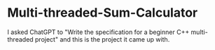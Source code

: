 # Multi-threaded-Sum-Calculator
I asked ChatGPT to "Write the specification for a beginner C++ multi-threaded project" and this is the project it came up with.
